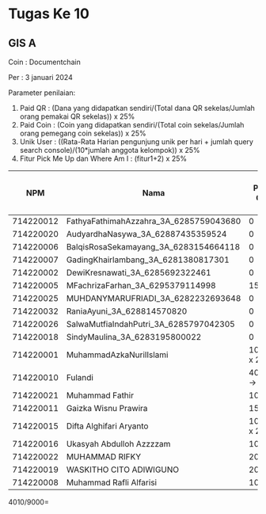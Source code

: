 # Tugas Ke 10

## GIS A
Coin : Documentchain

Per : 3 januari 2024

Parameter penilaian:
1. Paid QR : (Dana yang didapatkan sendiri/(Total dana QR sekelas/Jumlah orang pemakai QR sekelas))  x  25%
2. Paid Coin : (Coin yang didapatkan sendiri/(Total coin sekelas/Jumlah orang pemegang coin sekelas))  x  25%
3. Unik User : ((Rata-Rata Harian pengunjung unik per hari + jumlah query search console)/(10*jumlah anggota kelompok)) x 25%
4. Fitur Pick Me Up dan Where Am I : (fitur1+2) x 25%


| NPM | Nama | Paid QR | Paid Coin | Unik User / Hari | CSS Mobile Friendly | Fitur Where Am I | Fitur Pick Me Up | 
|----------|----------|----------|----------|----------|----------|----------|----------|
| 714220012 | FathyaFathimahAzzahra_3A_6285759043680   | 0 | 0 | - | - | - | 0 |
| 714220020 | AudyardhaNasywa_3A_62887435359524   | 0 | 0 | - | - | - | 0 |
| 714220006 | BalqisRosaSekamayang_3A_6283154664118   | 0 | 0 | - | - | - | 0 |
| 714220007 | GadingKhairlambang_3A_6281380817301   | 0 | 0 | - | - | - | 0 |
| 714220002 | DewiKresnawati_3A_6285692322461   | 0 | 0 | - | - | - | 0 |
| 714220005 | MFachrizaFarhan_3A_6295379114998   | 15005 | 0 | - | - | - | 0 |
| 714220025 | MUHDANYMARUFRIADI_3A_6282232693648   | 0 | 0 | - | - | - | 0 |
| 714220032 | RaniaAyuni_3A_628814570820   | 0 | 0 | - | - | - | 0 |
| 714220026 | SalwaMutfiaIndahPutri_3A_6285797042305   | 0 | 0 | - | - | - | 0 |
| 714220018 | SindyMaulina_3A_6283195800022   | 0 | 0 | - | - | 25 | 25|
| 714220001 | MuhammadAzkaNurilIslami   | 10001 x 2 | 0 | - | - | - | 0 |
| 714220010 | Fulandi | 4010 -> 10 | - | 0 | ok | 25 | 25 |
| 714220021 | Muhammad Fathir | 10 | - | 0 | 0 | 0 | 0 |
| 714220011 | Gaizka Wisnu Prawira | 15011 | - | 0 | 0 | 0 | 0 |
| 714220015 | Difta Alghifari Aryanto | 10015 x 2 | - | - | - | 0 | 0 |
| 714220016 | Ukasyah Abdulloh Azzzzam | 10016 | - | - | - | 0 | 0 |
| 714220022 | MUHAMMAD RIFKY | 20022 | - | - | - | 0 | 0 |
| 714220019 | WASKITHO CITO ADIWIGUNO | 20019 | - | - | - | 0 | 0 |
| 714220008 | Muhammad Rafli Alfarisi | 10008 | - | - | - | 0 | 0 |

4010/9000=
